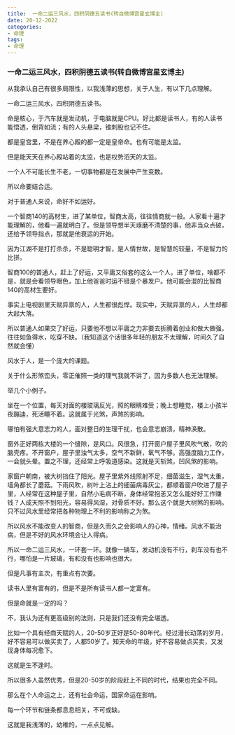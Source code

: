 ```yaml
---
title:  一命二运三风水，四积阴德五读书(转自微博宫星玄博主)
date: 20-12-2022
categories:
- 命理
tags:
- 命理
---
```


###  一命二运三风水，四积阴德五读书(转自微博宫星玄博主)

从我承认自己有很多局限性，以我浅薄的思想，关于人生，有以下几点理解。

一命二运三风水，四积阴德五读书。

命是核心，于汽车就是发动机，于电脑就是CPU。好比都是读书人，有的人读书能悟透，倒背如流；有的人头悬梁，锥刺股也记不住。

都是皇宫里，不是在养心殿的都一定是皇帝命。也有可能是太监。

但是能天天在养心殿站着的太监，也是权势滔天的太监。

一个人不可能长生不老，一切事物都是在发展中产生变数。

所以命要结合运。

对于普通人来说，命好不如运好。

一个智商140的高材生，进了某单位，智商太高，往往情商就一般。人家看十遍才能理解的，他看一遍就明白了。但是领导想半天琢磨不清楚的事，他非当众点破，还给予领导指点，那就是他衰运的开始。

因为江湖不是打打杀杀，不是聪明才智，是人情世故，是智慧的较量，不是智力的比拼。

智商100的普通人，赶上了好运，又平庸又俗套的这么一个人，进了单位，啥都不是，就是会看领导眼色，加上他爸爸时运不错是个暴发户。他可能会混的比智商140的高材生要好。

事实上电视剧里天赋异禀的人，人生都很彪悍。现实中，天赋异禀的人，人生却都大起大落。

所以普通人如果交了好运，只要他不想以平庸之力非要去折腾着创业和做大做强，往往如鱼得水，吃穿不缺。（我知道这个话很多年轻的朋友不太理解，时间久了自然就会懂）

风水于人，是一个庞大的课题。

关于什么形煞峦头，零正催照一类的理气我就不讲了，因为多数人也无法理解。

举几个小例子。

坐在一个位置，每天对面的楼玻璃反光，照的眼睛难受；晚上想睡觉，楼上小孩半夜蹦迪，死活睡不着。这就属于光煞，声煞的影响。

哪怕有强大意志力的人，面对整日的生理干扰，也会意志崩溃，精神涣散。

窗外正好两栋大楼的一个缝隙，是风口。风很急，打开窗户屋子里风吹气散，吹的脑壳疼。不开窗户，屋子里浊气太多，空气不新鲜，氧气不够。高强度脑力工作，一会就头晕。置之不理，还经常上呼吸道感染。这就是天斩煞，凹风煞的影响。

家窗户朝南，被大树挡住了阳光。屋子里紫外线照射不足，细菌滋生，湿气太重，墙角都长了蘑菇。下雨风吹，树叶上沾上的细菌病毒灰尘，都顺着窗户吹进了屋子里，人经常在这种屋子里，自然小毛病不断，身体经常抱恙又怎么能好好工作赚钱？人成天照不到阳光，容易得风湿，对骨质不好。那么这个就是大树煞的影响。只不过风水里经常把各种物理上不利的影响称之为煞。

所以风水不能改变人的智商，但是久而久之会影响人的心神，情绪。风水不能治病，但是不好的风水环境会让人得病。

所以一命二运三风水，一环套一环。就像一辆车，发动机没有不行，刹车没有也不行，哪怕是一片玻璃，有和没有也影响也很大。

但是凡事有主次，有重点有次要。

读书人里有富有的，但是不是所有读书人都一定富有。

但是命就是一定的吗？

不，我认为还有更高级别的法则，只是我们还没有完全堪透。

比如一个具有经商天赋的人，20-50岁正好是50-80年代。经过漫长动荡的岁月，好不容易可以做买卖了，人都50岁了。知天命的年级，好不容易做点买卖，又发现身体每况愈下。

这就是生不逢时。

所以很多人虽然优秀，但是20-50岁的阶段赶上不同的时代，结果也完全不同。

那么在个人命运之上，还有社会命运，国家命运在影响。

每一个环节和链条都息息相关，不可或缺。

这就是我浅薄的，幼稚的，一点点见解。